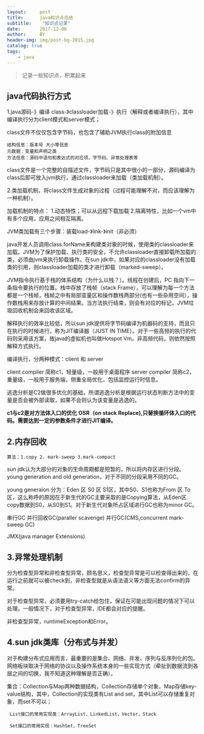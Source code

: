 ```yaml
---
layout:     post
title:      java知识点总结
subtitle:    "知识点记录"
date:       2017-12-08
author:     BY
header-img: img/post-bg-2015.jpg
catalog: true
tags:
    - java
---
```


> 记录一些知识点，积累起来


## java代码执行方式

1.java源码-》编译 class-》classloader加载-》执行（解释或者编译执行），其中编译执行分为client模式和server模式；

class文件不仅仅包含字节码，也包含了辅助JVM执行class的附加信息

	结构信息：版本号 大小等信息
	元数据：变量和声明之类
	方法信息：源码中语句和表达式的对应项，字节码、异常处理表等

class文件是一个完整的自描述文件，字节码只是其中很小的一部分，源码编译为class后即可放入jvm执行，通过classloader来加载（类加载机制）。

2.类加载机制，将class文件生成对象的过程（过程可能理解不对，而应该理解为一种机制）。

  加载机制的特点：
                1.动态特性；可以从远程下载加载
				2.隔离特性，比如一个vm中有多个应用，应用之间相互隔离。


JVM类加载有三个步骤：装载load-》link-》init（非必须）

java开发人员调用class.forName来构建类对象的时候，使用类的classloader来加载。JVM为了保护加载、执行类的安全，不允许classloader直接卸载所加载的类，必须由jvm来执行卸载操作。在sun jdk中，如果对应的classloader没有加载类的引用，则classloader加载的类才进行卸载（marked-sweep）。

JVM指令执行基于栈的体系结构（为什么以栈？）。线程在创建后，PC 指向下一条指令要执行的位置。栈中存放了栈帧（stack Frame），可以理解为每一个方法都是一个栈帧，栈帧之中有局部变量区和操作数栈两部分(也有一些杂用空间），操作数栈用来存放计算的中间结果。当方法执行结束，则会有对应的标记，JVM垃圾回收机制会来回收该区域。

解释执行的效率比较低，所以sun jdk提供将字节码编译为机器码的支持，而且只在执行的时候进行，称为JIT编译器（JUST IN TIME）。对于一些高频的执行的代码则采用该方案，故java的虚拟机也叫做Hotspot Vm。非高频代码，则依然按照解释方式执行。

编译执行，分两种模式：client 和 server 

client compiler 简称c1，轻量级，一般用于桌面程序
server compiler 简称c2，重量级，一般用于服务端，侧重全局优化，包括监控运行时信息。 

逃逸分析是C2做很多优化的基础，所谓逃逸分析是根据运行状态判断方法中的变量是否会被外部读取，如果不会则认为该变量是逃逸的。

**c1与c2是对方法体入口的优化
OSR（on stack Replace),只替换循环体入口的代码。需要达到一定的参数条件才进行JIT编译。**

## 2.内存回收
	算法：1.copy 2. mark-sweep 3.mark-compact 

sun jdk认为大部分的对象的生命周期都是短暂的，所以将内存区进行分段。young generation and old generation，对于不同的分段采用不同的GC。

young generaion 分为：Eden 区 S0 区 S1区，其中S0、S1也称为From 区 To区，这么称呼的原因在于新生代的GC主要采取的是Copying算法，从Eden区copy数据到S0，从S0到S1。对于新生代对象所占区域进行GC也称为minor GC。

串行GC
并行回收GC(paraller scavenge)
并行GC(CMS,concurrent mark-sweep GC)

JMX(java manager Extensions)


## 3.异常处理机制
	
分为检查型异常和非检查型异常，顾名思义，检查型异常是可以检查得出来的，在运行之前就可以被check到，非检查型就是从语法语义等方面无法confirm的异常。

对于检查型异常，必须要用try-catch给包住，保证在可能出现问题的情况下可以处理。一般情况下，对于检查型异常，IDE都会对应的提醒。

非检查型异常，runtimeException和Error。

## 4.sun jdk类库（分布式与并发）

对于构建分布式应用而言，最重要的是集合、网络、并发、序列与反序列化的包。网络板块取决于网络的协议以及操作系统本身的一些实现方式（牵扯到数据流到各层之间的切换，我不知道这种理解是否正确）。

集合：Collection与Map两种数据结构，Collection存储单个对象，Map存储key-value结构，其中，Collection的实现类有List and set，其中List可以存储重复对象，而set不可以；

     List接口的常用实现类：ArrayList，LinkedList，Vector，Stack

     Set接口的常用实现：HashSet，TreeSet












